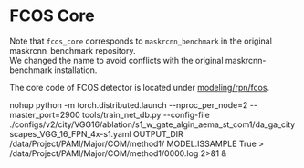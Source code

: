 # FCOS Core
Note that `fcos_core` corresponds to `maskrcnn_benchmark` in the original maskrcnn_benchmark repository. \
We changed the name to avoid conflicts with the original maskrcnn-benchmark installation.

The core code of FCOS detector is located under [modeling/rpn/fcos](modeling/rpn/fcos).

nohup python -m torch.distributed.launch --nproc_per_node=2 --master_port=2900 tools/train_net_db.py --config-file ./configs/v2/city/VGG16/ablation/s1_w_gate_algin_aema_st_com1/da_ga_cityscapes_VGG_16_FPN_4x-s1.yaml OUTPUT_DIR /data/Project/PAMI/Major/COM/method1/ MODEL.ISSAMPLE True > /data/Project/PAMI/Major/COM/method1/0000.log 2>&1 &
